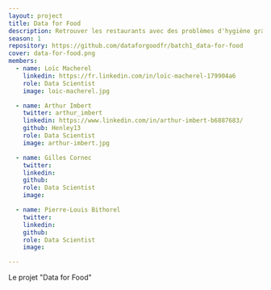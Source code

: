```yaml
---
layout: project
title: Data for Food
description: Retrouver les restaurants avec des problèmes d'hygiène grâce aux commentaires TripAdvisor.
season: 1
repository: https://github.com/dataforgoodfr/batch1_data-for-food
cover: data-for-food.png
members:
  - name: Loïc Macherel
    linkedin: https://fr.linkedin.com/in/loïc-macherel-179904a6
    role: Data Scientist
    image: loic-macherel.jpg

  - name: Arthur Imbert
    twitter: arthur_imbert
    linkedin: https://www.linkedin.com/in/arthur-imbert-b6887683/
    github: Henley13
    role: Data Scientist
    image: arthur-imbert.jpg

  - name: Gilles Cornec
    twitter:
    linkedin:
    github:
    role: Data Scientist
    image:

  - name: Pierre-Louis Bithorel
    twitter:
    linkedin:
    github:
    role: Data Scientist
    image:

---
```


Le projet "Data for Food"

